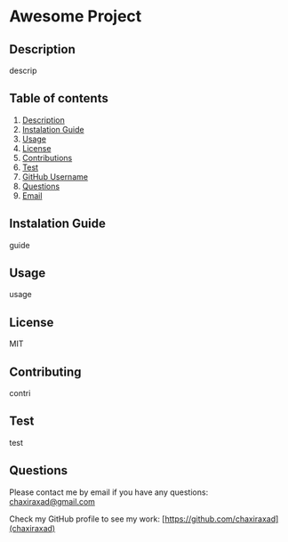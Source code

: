 # Awesome Project

## Description
descrip

## Table of contents
1. [Description](#description)
2. [Instalation Guide](#instalation)
3. [Usage](#usage)
4. [License](#license)
5. [Contributions](#contributing)
6. [Test](#test)
6. [GitHub Username](#gitHub)
7. [Questions](#questions)
8. [Email](#email)

## Instalation Guide
guide
## Usage
usage
## License
MIT
## Contributing
contri
## Test
test
## Questions
Please contact me by email if you have any questions:
[chaxiraxad@gmail.com](email)

Check my GitHub profile to see my work:
[https://github.com/chaxiraxad](chaxiraxad)


